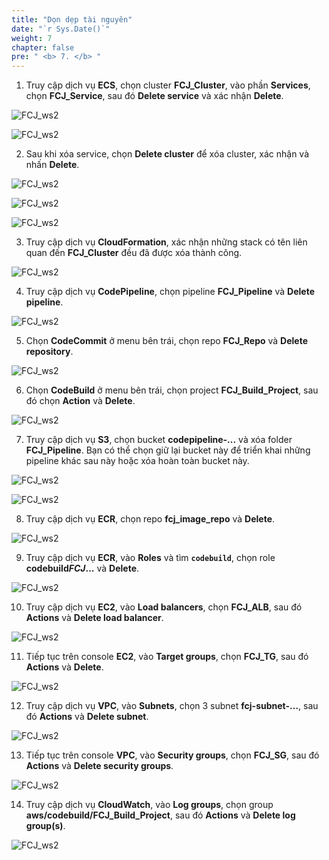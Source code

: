 ```yaml
---
title: "Dọn dẹp tài nguyên"
date: "`r Sys.Date()`"
weight: 7
chapter: false
pre: " <b> 7. </b> "
---
```


1. Truy cập dịch vụ **ECS**, chọn cluster **FCJ_Cluster**, vào phần **Services**, chọn **FCJ_Service**, sau đó **Delete service** và xác nhận **Delete**.

![FCJ_ws2](/FCJ-Workshop-2/images/7.clean/1.png)

![FCJ_ws2](/FCJ-Workshop-2/images/7.clean/2.png)

2. Sau khi xóa service, chọn **Delete cluster** để xóa cluster, xác nhận và nhấn **Delete**.

![FCJ_ws2](/FCJ-Workshop-2/images/7.clean/3.png)

![FCJ_ws2](/FCJ-Workshop-2/images/7.clean/4.png)

![FCJ_ws2](/FCJ-Workshop-2/images/7.clean/5.png)

3. Truy cập dịch vụ **CloudFormation**, xác nhận những stack có tên liên quan đến **FCJ_Cluster** đều đã được xóa thành công.

![FCJ_ws2](/FCJ-Workshop-2/images/7.clean/6.png)

4. Truy cập dịch vụ **CodePipeline**, chọn pipeline **FCJ_Pipeline** và **Delete pipeline**.

![FCJ_ws2](/FCJ-Workshop-2/images/7.clean/7.png)

5. Chọn **CodeCommit** ở menu bên trái, chọn repo **FCJ_Repo** và **Delete repository**.

![FCJ_ws2](/FCJ-Workshop-2/images/7.clean/8.png)

6. Chọn **CodeBuild** ở menu bên trái, chọn project **FCJ_Build_Project**, sau đó chọn **Action** và **Delete**.

![FCJ_ws2](/FCJ-Workshop-2/images/7.clean/9.png)

7. Truy cập dịch vụ **S3**, chọn bucket **codepipeline-...** và xóa folder **FCJ_Pipeline**. Bạn có thể chọn giữ lại bucket này để triển khai những pipeline khác sau này hoặc xóa hoàn toàn bucket này.

![FCJ_ws2](/FCJ-Workshop-2/images/7.clean/10.png)

![FCJ_ws2](/FCJ-Workshop-2/images/7.clean/11.png)

8. Truy cập dịch vụ **ECR**, chọn repo **fcj_image_repo** và **Delete**.

![FCJ_ws2](/FCJ-Workshop-2/images/7.clean/18.png)

9. Truy cập dịch vụ **ECR**, vào **Roles** và tìm **`codebuild`**, chọn role **codebuild*FCJ*...** và **Delete**.

![FCJ_ws2](/FCJ-Workshop-2/images/7.clean/12.png)

10. Truy cập dịch vụ **EC2**, vào **Load balancers**, chọn **FCJ_ALB**, sau đó **Actions** và **Delete load balancer**.

![FCJ_ws2](/FCJ-Workshop-2/images/7.clean/13.png)

11. Tiếp tục trên console **EC2**, vào **Target groups**, chọn **FCJ_TG**, sau đó **Actions** và **Delete**.

![FCJ_ws2](/FCJ-Workshop-2/images/7.clean/14.png)

12. Truy cập dịch vụ **VPC**, vào **Subnets**, chọn 3 subnet **fcj-subnet-...**, sau đó **Actions** và **Delete subnet**.

![FCJ_ws2](/FCJ-Workshop-2/images/7.clean/15.png)

13. Tiếp tục trên console **VPC**, vào **Security groups**, chọn **FCJ_SG**, sau đó **Actions** và **Delete security groups**.

![FCJ_ws2](/FCJ-Workshop-2/images/7.clean/16.png)

14. Truy cập dịch vụ **CloudWatch**, vào **Log groups**, chọn group **aws/codebuild/FCJ_Build_Project**, sau đó **Actions** và **Delete log group(s)**.

![FCJ_ws2](/FCJ-Workshop-2/images/7.clean/17.png)
